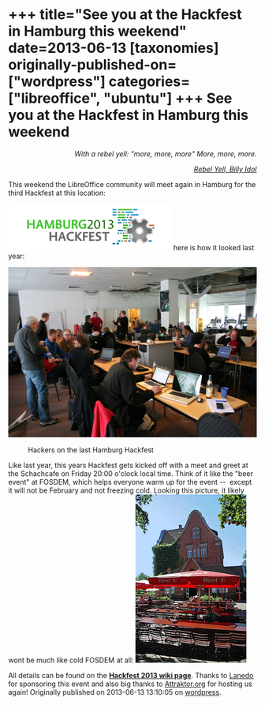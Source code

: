 +++
title="See you at the Hackfest in Hamburg this weekend"
date=2013-06-13
[taxonomies]
originally-published-on=["wordpress"]
categories=["libreoffice", "ubuntu"]
+++
See you at the Hackfest in Hamburg this weekend
===============================================

<p style="text-align:right;"><em>With a rebel yell: "more, more, more"</em>
<em> More, more, more.</em></p>
<p style="text-align:right;"><em><a href="http://www.youtube.com/watch?v=QRuxumuEHeg">Rebel Yell, Billy Idol</a></em></p>
This weekend the LibreOffice community will meet again in Hamburg for the third Hackfest at this location:

<a href="https://wiki.documentfoundation.org/Hackfest/Hamburg2013"><img class="aligncenter size-full wp-image-504" alt="335px-HHHackfest2013" src="/static/img/wp/2013/06/335px-hhhackfest2013.png" width="335" height="94" /></a>here is how it looked last year:

<a href="https://wiki.documentfoundation.org/Hackfest/Hamburg2013"><img class="aligncenter size-full wp-image-505" alt="Hackers at Hackfest Hamburg 2012" src="/static/img/wp/2013/06/880pxhackfesthamburg2012.jpg" width="519" height="345" /></a>

<dl class="wp-caption aligncenter" id="" style="width:3466px;"><dt class="wp-caption-dt"></dt><dd class="wp-caption-dd">Hackers on the last Hamburg Hackfest</dd></dl>Like last year, this years Hackfest gets kicked off with a meet and greet at the Schachcafe on Friday 20:00 o'clock local time. Think of it like the "beer event" at FOSDEM, which helps everyone warm up for the event --  except it will not be February and not freezing cold. Looking this picture, it likely wont be much like cold FOSDEM at all:

<img class="aligncenter size-full wp-image-506" alt="Schachcafe" src="/static/img/wp/2013/06/schachcafe.jpg" width="225" height="341" />

All details can be found on the <strong><a href="https://wiki.documentfoundation.org/Hackfest/Hamburg2013">Hackfest 2013 wiki page</a></strong>. Thanks to <a href="http://www.lanedo.com/">Lanedo</a> for sponsoring this event and also big thanks to <a href="http://blog.attraktor.org/">Attraktor.org</a> for hosting us again!
Originally published on 2013-06-13 13:10:05 on [wordpress](https://skyfromme.wordpress.com/2013/06/13/see-you-at-the-hackfest-in-hamburg-this-weekend/).
